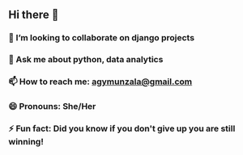 ## Hi there 👋

### 👯 I’m looking to collaborate on django projects  
### 💬 Ask me about python, data analytics  
### 📫 How to reach me: agymunzala@gmail.com  
### 😄 Pronouns: She/Her  
### ⚡ Fun fact: Did you know if you don't give up you are still winning!


<!--
**aghee/aghee** is a ✨ _special_ ✨ repository because its `README.md` (this file) appears on your GitHub profile.

Here are some ideas to get you started:

- 🔭 I’m currently working on ...
- 🌱 I’m currently learning ...
- 👯 I’m looking to collaborate on data analytics, and django projects
- 🤔 I’m looking for help with ...
- 💬 Ask me about python,django, data analytics
- 📫 How to reach me: agymunzala@gmail.com
- 😄 Pronouns: She/Her
- ⚡ Fun fact: Did you know if you don't give up you are still winning!
-->
